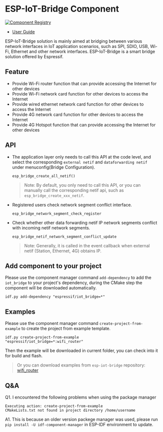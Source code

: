 # ESP-IoT-Bridge Component

[![Component Registry](https://components.espressif.com/components/espressif/iot_bridge/badge.svg)](https://components.espressif.com/components/espressif/iot_bridge)

- [User Guide](https://github.com/espressif/esp-iot-bridge/blob/master/components/iot_bridge/User_Guide.md)

ESP-IoT-Bridge solution is mainly aimed at bridging between various network interfaces in IoT application scenarios, such as SPI, SDIO, USB, Wi-Fi, Ethernet and other network interfaces. ESP-IoT-Bridge is a smart bridge solution offered by Espressif. 

## Feature

- Provide Wi-Fi router function that can provide accessing the Internet for other devices
- Provide Wi-Fi network card function for other devices to access the Internet
- Provide wired ethernet network card function for other devices to access the Internet
- Provide 4G network card function for other devices to access the Internet
- Provide 4G Hotspot function that can provide accessing the Internet for other devices

## API

- The application layer only needs to call this API at the code level, and select the corresponding `external netif` and `dataforwarding netif` under menuconfig(Bridge Configuration).

	```
	esp_bridge_create_all_netif()
	```

    > Note: By default, you only need to call this API, or you can manually call the corresponding netif api, such as `esp_bridge_create_xxx_netif`.

- Registered users check network segment conflict interface.

	```
	esp_bridge_network_segment_check_register
	```

- Check whether other data forwarding netif IP network segments conflict with incoming netif network segments.

	```
	esp_bridge_netif_network_segment_conflict_update
	```

    > Note: Generally, it is called in the event callback when external netif (Station, Ethernet, 4G) obtains IP.

## Add component to your project
Please use the component manager command `add-dependency` to add the `iot_bridge` to your project's dependency, during the CMake step the component will be downloaded automatically.

```
idf.py add-dependency "espressif/iot_bridge=*"
```

## Examples

Please use the component manager command `create-project-from-example` to create the project from example template.

```
idf.py create-project-from-example "espressif/iot_bridge=*:wifi_router"
```

Then the example will be downloaded in current folder, you can check into it for build and flash.

> Or you can download examples from `esp-iot-bridge` repository: [wifi_router](https://github.com/espressif/esp-iot-bridge/tree/master/examples/wifi_router)

## Q&A

Q1. I encountered the following problems when using the package manager

```
Executing action: create-project-from-example
CMakeLists.txt not found in project directory /home/username
```

A1. This is because an older version packege manager was used, please run `pip install -U idf-component-manager` in ESP-IDF environment to update.
